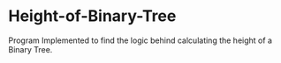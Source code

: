 # Height-of-Binary-Tree
Program Implemented to find the logic behind calculating the height of a Binary Tree.
